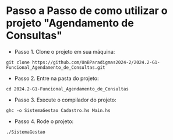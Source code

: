 # Passo a Passo de como utilizar o projeto "Agendamento de Consultas"
- Passo 1. Clone o projeto em sua máquina:

`` git clone https://github.com/UnBParadigmas2024-2/2024.2-G1-Funcional_Agendamento_de_Consultas.git ``

- Passo 2. Entre na pasta do projeto:

`` cd 2024.2-G1-Funcional_Agendamento_de_Consultas `` 

- Passo 3. Execute o compilador do projeto:

`` ghc -o SistemaGestao Cadastro.hs Main.hs ``

- Passo 4. Rode o projeto:

`` ./SistemaGestao ``  
